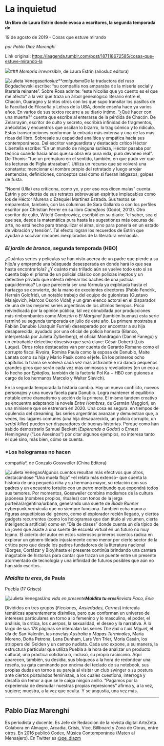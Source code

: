 # La inquietud

**Un libro de Laura Estrin donde evoca a escritores, la segunda temporada de**

19 de agosto de 2019 - Cosas que estuve mirando

_por Pablo Díaz Marenghi_

Link original: https://laagenda.tumblr.com/post/187118672585/cosas-que-estuve-mirando-la

![](https://64.media.tumblr.com/e2542be03481d97bc28c93c70afba4be/fc24e4544fa62af2-4b/s500x750/ab2325a109af0827be7a472ad51b9cf95ab9d612.jpg)### *Memoria irreversible*, de Laura Estrin (añosluz editora)

![Julieta Venegas](https://64.media.tumblr.com/078cd6dbac31b68fbdf449e542e29021/fc24e4544fa62af2-db/s250x400/f1e8061fb2645f634b706e739f12f1ef8e3b9245.jpg)*añosluz**amiguismo*De la traductora del ruso
Bogdachevski escribe: “su compañía nos amparaba de la miseria social y
literaria reinante”. Sobre Rosa admite: “este Nicolás que yo cuento
es el que me afectó” a la vez que traza un árbol genealógico literario
entre él, Chacón, Guaragno y tantos otros con los que supo transitar los
pasillos de la Facultad de Filosofía y Letras de la UBA, donde enseña hace ya
varios años. En varios de sus textos recurre a su diario íntimo. “¿Qué hacer
con una muerte?” cuenta que escribe al enterarse de la pérdida de Chacón. De
Zelarrayán, escritor de culto y secreto, escribirá infinidad de fragmentos,
anécdotas y encuentros que oscilan lo bizarro, lo tragicómico y lo ridículo.
Estas transcripciones conforman la entrada más extensa y una de las más ricas
del libro. Sobresale su capacidad analítica y empática hacia sus
contemporáneos. Del escritor vanguardista y destacado crítico Héctor Libertella
escribe: “En un mundo de ninguna sutileza, Héctor pasaba por teórico
cuando hacía años que su obra era pura vida, puro devaneo real”. De
Thonis: “fue un prematuro en el sentido, también, en que pudo ver que las
lecturas de Piglia atrasaban”. Utiliza un recurso que se volverá una
constante: mencionar el nombre propio del retratado y luego arrojar sentencias,
definiciones, conceptos casi como si fueran latigazos; golpes de fusta. 

“Noemi (Ulla) era criticona,
como yo, y por eso nos dicen malas” cuenta Estrin y por detrás de sus
retratos sobrevuelan espíritus implacables como los de Héctor Murena o Ezequiel
Martínez Estrada. Sus textos se emparentan, también, con las columnas de Sara
Gallardo o con los perfiles escritor por Christian Ferrer en su libro *Camafeos*
(Godot, 2013). Otro escritor de culto, Witold Gombrowicz, escribió en su
diario: “el saber, sea el que sea, desde la matemática pura hasta las
sugestiones más oscuras del arte, no está hecho para tranquilizar el alma, sino
para ponerla en un estado de vibración y tensión”. Tal efecto logran los
recuerdos de Estrin que ayudan a socavar rincones inexplorados de la literatura
vernácula. 

### *El jardín de bronce*, segunda temporada (HBO)

¿Cuántas series y películas se
han visto acerca de un padre que pierde a su hijo/a y emprende una búsqueda
desesperada en donde hará lo que sea hasta encontrarlo/a? ¿Y cuánto más
trillado aún se vuelve todo esto si se cuenta bajo el prisma de un policial
clásico con policías ineptos y un detective privado que intenta rellenar los
baches de una justicia paquidérmica? Lo que parecería ser una fórmula ya
explotada hasta el hartazgo se convierte, de la mano de excelentes directores
(Pablo Fendrik, Hernán Goldfrid), un notable trabajo del equipo de guionistas
(Gustavo Malajovich, Marcos Osorio Vidal) y un gran elenco actoral en el
disparador de una de las mejores series argentinas de los últimos tiempos. Poco
reivindicada por la opinión pública, tal vez obnubilada por producciones más
rimbombantes como *Monzón* o *El Marginal* (también buenas) esta
serie terminó su segunda temporada en julio de este año. La primera mostraba a
Fabián Danubio (Joaquín Furriel) desesperado por encontrar a su hija
desaparecida, ayudado por una oficial de policía honesta (Blanco, interpretada
por Julieta Zylberberg), el oficial Mondragón (Daniel Fanego) y un entrañable
detective obsesivo que será clave: César Doberti (Luis Luque). Otros roles
destacados van por cuenta de Gerardo Romano como el corrupto fiscal Rivoira,
Romina Paula como la esposa de Danubio, Maite Lanata como su hija y Mario Pasik
como el jefe. En los primeros ocho capítulos la trama se volverá cada vez más
asfixiante e irá dando pequeños grandes giros que serán cada vez más ominosos y
reveladores (en un eco a lo hecho por *Epitafios*, también de la factoría
Pol Ka + HBO con guiones a cargo de los hermanos Marcelo y Walter Slavich). 

En la segunda temporada la
historia cambia. Hay un nuevo conflicto, nuevos personajes y una nueva faceta
para Danubio. Logra mantener el equilibrio notable entre dramatismo y acción de
la primera. El mismo tandem creativo se encuentra adaptando la novela *Entre
Hombres*, de Germán Maggiori, en una miniserie que se estrenará en 2020. Una
cosa es segura: en tiempos de opulencia del streaming, las series argentinas
avanzan y demuestran que, a veces, los lugares comunes (una hija desaparecida,
un policía corrupto, un *serial killer*) pueden ser disparadores de buenas
historias. Porque como han sabido demostrarlo Samuel Beckett (*Esperando a
Godot*) o Ernest Hemingway (“Los Asesinos”) por citar algunos ejemplos, no
interesa tanto el qué sino, más bien, cómo se cuenta.  

 

### *Los hologramas no hacen
compañía*, de Gonzalo Gossweiler (China Editora)

![Julieta Venegas](https://64.media.tumblr.com/351963f16efdff45c9df4aab0c71d01c/fc24e4544fa62af2-b4/s250x400/8ea8e79f6ee19f6768f07aad43ac13e733cab458.jpg)Algunos cuentos resultan más
efectivos que otros, destacándose “Una muela floja” –el relato más extenso– que
cuenta la historia de una pequeña niña y su hermana mayor, su relación con sus
padres y un encuentro fortuito con un perro moribundo que expondrá todos sus
temores. Por momentos, Gossweiler combina modismos de la cultura japonesa (nombres
propios, rituales) con tonos de la jerga porteña/argentina/urbana, generando
una suerte de *Blade Runner* cyberpunk vernácula que no siempre funciona.
También echa mano a figuras arquetípicas del género, como el explorador recién
llegado, y ciertos gadgets recurrentes (como los hologramas que dan título al
volumen, cierta inteligencia artificial) como en “Día de clases” donde cuenta
un día típico de un joven que asiste a una suerte de escuela virtual en un
futuro no muy lejano. El acierto del autor en estos valerosos primeros cuentos
radica en explorar un género tildado injustamente como menor por cierto sector
de la crítica pero que desde los padres fundadores de la literatura nacional
(Borges, Cortázar y Bioy)hasta el presente continúa brindando una cantera
inagotable de historias para contar que trazan un puente entre un presente
atormentado de tecnología y una infinidad de futuros posibles que aún no han
sido escritos. 

### *Maldita tu eres*, de Paula 
Puebla (17 Grises)

![Julieta Venegas](https://64.media.tumblr.com/0e6c5cbd8880a221301476302473cae0/fc24e4544fa62af2-cd/s250x400/bbf8ef99a221f4fcf14e67e7e734cbfaa0525c76.png)*Una vida en presente**Maldita tu eres**Revista Paco, Enie*

Divididos en tres grupos (*Ficciones,
Ansiedades, Carnes*) intercala temáticas aparentemente disímiles, pero que
conforman un universo de intereses particulares en torno a lo femenino y lo
masculino, el poder, el análisis, la crítica, los cuerpos, la sexualidad, el
deseo y la narrativa. A lo largo de sus 178 páginas se intercalan las series *The
Fall* o *Luis Miguel*, el día de San Valentín, las novelas *Australia*
y *Mapas Terminales*, María Moreno, Doña Petrona, Lena Dunham, Lars Von Trier,
Moria Casán, los strippers del Golden y un campo nudista. Cada uno expone, a su
manera, la estructura particular que utiliza Puebla a la hora de analizar un
producto cultural, una práctica cotidiana o, incluso, su propio raciocinio.
Aquí aparecen, también, su desidia, sus bloqueos a la hora de redondear una
reseña, su gata caminando por encima del teclado de su notebook, sus propias
dudas en torno a su pareja al visitar un club swinger o su postura ante ciertos
postulados feministas, a los cuales cuestiona, interroga y desafía sin temor a
que se le caiga ningún anillo. "Pagamos por la experiencia de desnudar
nuestras propias represiones” afirma y, a la vez, sugiere; muestra, a la
vez que oculta. Y se angustia, una vez más. 



---

Pablo Díaz Marenghi
-------------------

 Es periodista y docente. Es Jefe de Redacción de la revista digital ArteZeta. Colabora en Almagro, Arcadia, Crisis, Vice, Billboard y Zona de Obras, entre otros. En 2016 publicó Codex, Música Contemporánea (Maten al Mensajero). En Twitter es [@pe\_diazm](https://twitter.com/pe_diazm) 

